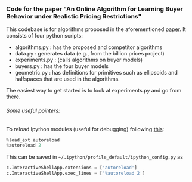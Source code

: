 ### Code for the paper "An Online Algorithm for Learning Buyer Behavior under Realistic Pricing Restrictions"

This codebase is for algorithms proposed in the aforementioned [paper](https://arxiv.org/abs/1803.01968). It consists of four python scripts:

  * algorithms.py : has the proposed and competitor algorithms
  * data.py : generates data (e.g., from the billion prices project)
  * experiments.py : (calls algorithms on buyer models)
  * buyers.py : has the four buyer models
  * geometric.py : has definitions for primitives such as ellipsoids and halfspaces that are used in the algorithms.

The easiest way to get started is to look at experiments.py and go from there.

###### Some useful pointers:

To reload Ipython modules (useful for debugging) following [this](https://stackoverflow.com/questions/5364050/reloading-submodules-in-ipython):

```python
%load_ext autoreload
%autoreload 2
```

This can be saved in `~/.ipython/profile_default/ipython_config.py` as

```python
c.InteractiveShellApp.extensions = ['autoreload']     
c.InteractiveShellApp.exec_lines = ['%autoreload 2']
```
